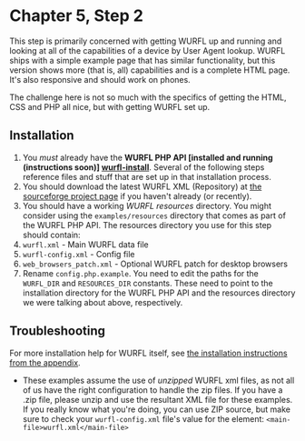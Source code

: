 Chapter 5, Step 2
=================

This step is primarily concerned with getting WURFL up and running and looking at all of the capabilities of a device by User Agent lookup. WURFL ships with a simple example page that has similar functionality, but this version shows more (that is, all) capabilities and is a complete HTML page. It's also responsive and should work on phones.

The challenge here is not so much with the specifics of getting the HTML, CSS and PHP all nice, but with getting WURFL set up.

Installation
------------

1. You _must_ already have the **WURFL PHP API [installed and running (instructions soon)] [wurfl-install]**. Several of the following steps reference files and stuff that are set up in that installation process.
1. You should download the latest WURFL XML (Repository) at [the sourceforge project page](http://wurfl.sourceforge.net/)
if you haven't already (or recently).
1. You should have a working *WURFL resources* directory. You might consider using the `examples/resources` directory that comes as part of the WURFL PHP API. The resources directory you use for this step should contain:
  1. `wurfl.xml` - Main WURFL data file
  1. `wurfl-config.xml` - Config file
  1. `web_browsers_patch.xml` - Optional WURFL patch for desktop browsers
1. Rename `config.php.example`. You need to edit the paths for the `WURFL_DIR` and `RESOURCES_DIR` constants. These need to point to the installation directory for the WURFL PHP API and the resources directory we were talking about above, respectively.

Troubleshooting
---------------

For more installation help for WURFL itself, see [the installation instructions from the appendix][wurfl-install].
  
* These examples assume the use of _unzipped_ WURFL xml files, as not all of us have the right configuration to handle the zip files. If you have a .zip file,
please unzip and use the resultant XML file for these examples. If you really know what you're doing, you can use ZIP source, but make sure to check your `wurfl-config.xml`
file's value for the element:
`<main-file>wurfl.xml</main-file>`


[wurfl-install]: http://www.example.com "I will provide a link to more instructions soon"